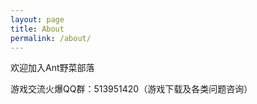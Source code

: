 ```yaml
---
layout: page
title: About
permalink: /about/
---
```


欢迎加入Ant野菜部落

游戏交流火爆QQ群：513951420（游戏下载及各类问题咨询）
